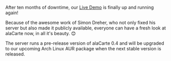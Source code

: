 <!--
.. title: Live Demo is live again!
.. slug: live-demo-is-live-again
.. date: 2016-08-31 14:18:03 UTC+02:00
.. tags: announcements
.. category:
.. link:
.. description:
.. type: text
.. author: Florian Jacob
-->

After ten months of downtime, our [Live Demo](/stories/demo.html) is finally up and running again!

Because of the awesome work of Simon Dreher, who not only fixed his server but also made it publicly available,
everyone can have a fresh look at alaCarte now, in all it's beauty. 😊

The server runs a pre-release version of alaCarte 0.4 and will be upgraded to our
upcoming Arch Linux AUR package when the next stable version is released.
